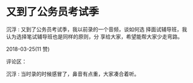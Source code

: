 # 又到了公务员考试季

沉浮 : 又到了公务员考试季，我以前录的一个音频，谈如何选 择面试辅导班，我认为选择笔试辅导班也是同样的原则，分 享给大家，希望能帮大家少走弯路。

2018-03-25(11 赞)

评论区：

沉浮 : 当时录的时候感冒了，鼻音有点重，大家凑合着听。